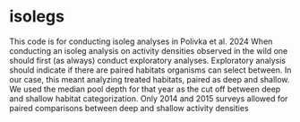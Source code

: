 # isolegs

This code is for conducting isoleg analyses in Polivka et al. 2024
When conducting an isoleg analysis on activity densities observed in the wild one should first (as always) conduct exploratory analyses.
Exploratory analysis should indicate if there are paired habitats organisms can select between.
In our case, this meant analyzing treated habitats, paired as deep and shallow.
We used the median pool depth for that year as the cut off between deep and shallow habitat categorization.
Only 2014 and 2015 surveys allowed for paired comparisons between deep and shallow activity densities
